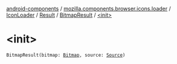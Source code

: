 [android-components](../../../../index.md) / [mozilla.components.browser.icons.loader](../../../index.md) / [IconLoader](../../index.md) / [Result](../index.md) / [BitmapResult](index.md) / [&lt;init&gt;](./-init-.md)

# &lt;init&gt;

`BitmapResult(bitmap: `[`Bitmap`](https://developer.android.com/reference/android/graphics/Bitmap.html)`, source: `[`Source`](../../../../mozilla.components.browser.icons/-icon/-source/index.md)`)`